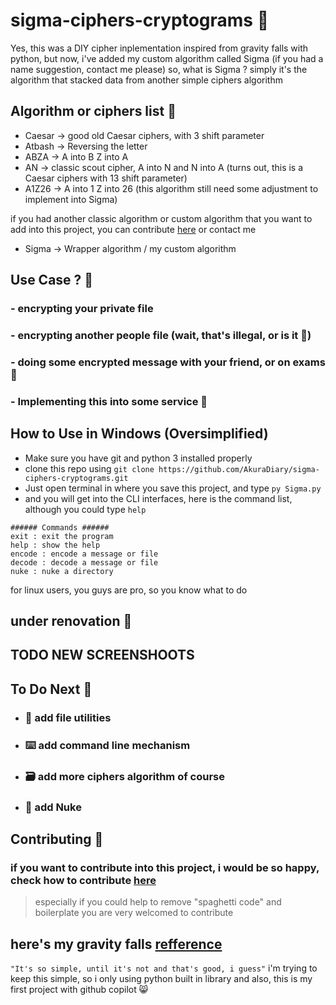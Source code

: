 # sigma-ciphers-cryptograms 🥖

Yes, this was a DIY cipher inplementation inspired from gravity falls with python, but now, i've added my custom algorithm called Sigma (if you had a name suggestion, contact me please) so, what is Sigma ? simply it's the algorithm that stacked data from another simple ciphers algorithm

## Algorithm or ciphers list 🍞

- Caesar -> good old Caesar ciphers, with 3 shift parameter
- Atbash -> Reversing the letter
- ABZA -> A into B Z into A
- AN -> classic scout cipher, A into N and N into A (turns out, this is a Caesar ciphers with 13 shift parameter)
- A1Z26 -> A into 1 Z into 26 (this algorithm still need some adjustment to implement into Sigma)
 
if you had another classic algorithm or custom algorithm that you want to add into this project, you can contribute [here](https://github.com/AkuraDiary/sigma-ciphers-cryptograms/blob/main/CONTRIBUTING.md) or contact me
 
- Sigma -> Wrapper algorithm / my custom algorithm

## Use Case ? 🥪
### - encrypting your private file
### - encrypting another people file (wait, that's illegal, or is it 🤨)
### - doing some encrypted message with your friend, or on exams 🤨
### - Implementing this into some service 🥖

## How to Use in Windows (Oversimplified)
- Make sure you have git and python 3 installed properly
- clone this repo using  ```git clone https://github.com/AkuraDiary/sigma-ciphers-cryptograms.git ```
- Just open terminal in where you save this project, and type ```py Sigma.py```
- and you will get into the CLI interfaces, here is the command list, although you could type `help`
```
###### Commands ######
exit : exit the program
help : show the help
encode : encode a message or file
decode : decode a message or file
nuke : nuke a directory
```

for linux users, you guys are pro, so you know what to do

## under renovation 🥯

## TODO NEW SCREENSHOOTS
<!--
Testing it :
I use automated testing file (test_case.py) so, here's the summary
![summary test](https://github.com/AkuraDiary/sigma-ciphers-cryptograms/blob/main/images/test_summarry.png)

> if you want to test it yourself, you can run it on test_case.py (you can adjust the parameters by yourself)
-->
## To Do Next 🥛
- ###  🌮 add file utilities
- ### ⌨️ add command line mechanism
- ### 🗃️ add more ciphers algorithm of course
- ### 🥜 add Nuke

## Contributing 🍪
### if you want to contribute into this project, i would be so happy, check how to contribute [here](https://github.com/AkuraDiary/sigma-ciphers-cryptograms/blob/main/CONTRIBUTING.md) 
> especially if you could help to remove "spaghetti code" and boilerplate you are very welcomed to contribute

## here's my gravity falls [refference](https://gravityfalls.fandom.com/wiki/List_of_cryptograms/Episodes)
`"It's so simple, until it's not and that's good, i guess"`
i'm trying to keep this simple, so i only using python built in library
and also, this is my first project with github copilot 😸
